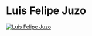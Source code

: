 # Luis Felipe Juzo

[![Luis Felipe Juzo](https://github-cards-external-blogs.souravdey777.vercel.app/getMediumBlogs?username=felipejuzo02&type=horizontal)](https://medium.com/@_Username_)

